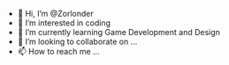 - 👋 Hi, I’m @Zorlonder
- 👀 I’m interested in coding
- 🌱 I’m currently learning Game Development and Design
- 💞️ I’m looking to collaborate on ...
- 📫 How to reach me ...

<!---
Zorlonder/Zorlonder is a ✨ special ✨ repository because its `README.md` (this file) appears on your GitHub profile.
You can click the Preview link to take a look at your changes.
--->
